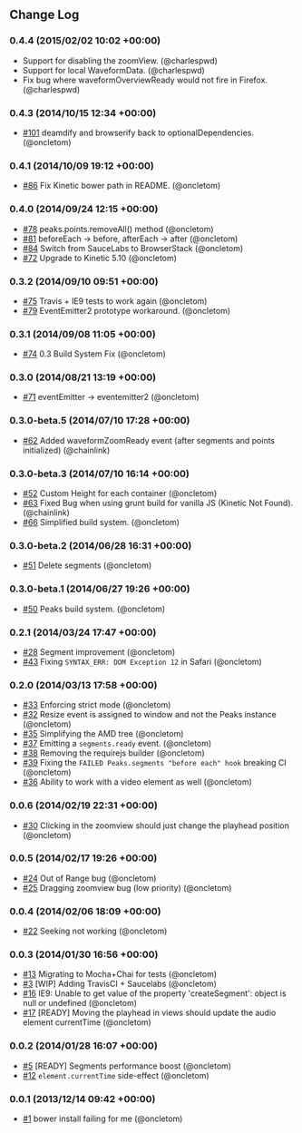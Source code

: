 ## Change Log

### 0.4.4 (2015/02/02 10:02 +00:00)
- Support for disabling the zoomView. (@charlespwd)
- Support for local WaveformData. (@charlespwd)
- Fix bug where waveformOverviewReady would not fire in Firefox. (@charlespwd)

### 0.4.3 (2014/10/15 12:34 +00:00)
- [#101](https://github.com/bbcrd/peaks.js/pull/101) deamdify and browserify back to optionalDependencies. (@oncletom)

### 0.4.1 (2014/10/09 19:12 +00:00)
- [#86](https://github.com/bbcrd/peaks.js/pull/86) Fix Kinetic bower path in README. (@oncletom)

### 0.4.0 (2014/09/24 12:15 +00:00)
- [#78](https://github.com/bbcrd/peaks.js/pull/78) peaks.points.removeAll() method (@oncletom)
- [#81](https://github.com/bbcrd/peaks.js/pull/81) beforeEach -> before, afterEach -> after (@oncletom)
- [#84](https://github.com/bbcrd/peaks.js/pull/84) Switch from SauceLabs to BrowserStack (@oncletom)
- [#72](https://github.com/bbcrd/peaks.js/pull/72) Upgrade to Kinetic 5.10 (@oncletom)

### 0.3.2 (2014/09/10 09:51 +00:00)
- [#75](https://github.com/bbcrd/peaks.js/pull/75) Travis + IE9 tests to work again (@oncletom)
- [#79](https://github.com/bbcrd/peaks.js/pull/79) EventEmitter2 prototype workaround. (@oncletom)

### 0.3.1 (2014/09/08 11:05 +00:00)
- [#74](https://github.com/bbcrd/peaks.js/pull/74) 0.3 Build System Fix (@oncletom)

### 0.3.0 (2014/08/21 13:19 +00:00)
- [#71](https://github.com/bbcrd/peaks.js/pull/71) eventEmitter -> eventemitter2 (@oncletom)

### 0.3.0-beta.5 (2014/07/10 17:28 +00:00)
- [#62](https://github.com/bbcrd/peaks.js/pull/62) Added waveformZoomReady event (after segments and points initialized) (@chainlink)

### 0.3.0-beta.3 (2014/07/10 16:14 +00:00)
- [#52](https://github.com/bbcrd/peaks.js/pull/52) Custom Height for each container (@oncletom)
- [#63](https://github.com/bbcrd/peaks.js/pull/63) Fixed Bug when using grunt build for vanilla JS (Kinetic Not Found). (@chainlink)
- [#66](https://github.com/bbcrd/peaks.js/pull/66) Simplified build system. (@oncletom)

### 0.3.0-beta.2 (2014/06/28 16:31 +00:00)
- [#51](https://github.com/bbcrd/peaks.js/pull/51) Delete segments (@oncletom)

### 0.3.0-beta.1 (2014/06/27 19:26 +00:00)
- [#50](https://github.com/bbcrd/peaks.js/pull/50) Peaks build system. (@oncletom)

### 0.2.1 (2014/03/24 17:47 +00:00)
- [#28](https://github.com/bbcrd/peaks.js/pull/28) Segment improvement (@oncletom)
- [#43](https://github.com/bbcrd/peaks.js/pull/43) Fixing `SYNTAX_ERR: DOM Exception 12` in Safari (@oncletom)

### 0.2.0 (2014/03/13 17:58 +00:00)
- [#33](https://github.com/bbcrd/peaks.js/pull/33) Enforcing strict mode (@oncletom)
- [#32](https://github.com/bbcrd/peaks.js/pull/32) Resize event is assigned to window and not the Peaks instance (@oncletom)
- [#35](https://github.com/bbcrd/peaks.js/pull/35) Simplifying the AMD tree (@oncletom)
- [#37](https://github.com/bbcrd/peaks.js/pull/37) Emitting a `segments.ready` event. (@oncletom)
- [#38](https://github.com/bbcrd/peaks.js/pull/38) Removing the requirejs builder (@oncletom)
- [#39](https://github.com/bbcrd/peaks.js/pull/39) Fixing the `FAILED Peaks.segments "before each" hook` breaking CI (@oncletom)
- [#36](https://github.com/bbcrd/peaks.js/pull/36) Ability to work with a video element as well (@oncletom)

### 0.0.6 (2014/02/19 22:31 +00:00)
- [#30](https://github.com/bbcrd/peaks.js/pull/30) Clicking in the zoomview should just change the playhead position (@oncletom)

### 0.0.5 (2014/02/17 19:26 +00:00)
- [#24](https://github.com/bbcrd/peaks.js/pull/24) Out of Range bug (@oncletom)
- [#25](https://github.com/bbcrd/peaks.js/pull/25) Dragging zoomview bug (low priority) (@oncletom)

### 0.0.4 (2014/02/06 18:09 +00:00)
- [#22](https://github.com/bbcrd/peaks.js/pull/22) Seeking not working (@oncletom)

### 0.0.3 (2014/01/30 16:56 +00:00)
- [#13](https://github.com/bbcrd/peaks.js/pull/13) Migrating to Mocha+Chai for tests (@oncletom)
- [#3](https://github.com/bbcrd/peaks.js/pull/3) [WIP] Adding TravisCI + Saucelabs (@oncletom)
- [#16](https://github.com/bbcrd/peaks.js/pull/16) IE9: Unable to get value of the property 'createSegment': object is null or undefined (@oncletom)
- [#17](https://github.com/bbcrd/peaks.js/pull/17) [READY] Moving the playhead in views should update the audio element currentTime (@oncletom)

### 0.0.2 (2014/01/28 16:07 +00:00)
- [#5](https://github.com/bbcrd/peaks.js/pull/5) [READY] Segments performance boost (@oncletom)
- [#12](https://github.com/bbcrd/peaks.js/pull/12) `element.currentTime` side-effect (@oncletom)

### 0.0.1 (2013/12/14 09:42 +00:00)
- [#1](https://github.com/bbcrd/peaks.js/pull/1) bower install failing for me (@oncletom)
